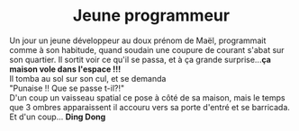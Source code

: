 <h1 align=center>Jeune programmeur</h1></n></n></n>

<p>Un jour un jeune développeur au doux prénom de Maël, programmait comme à son habitude, quand soudain une coupure de courant s'abat sur son quartier. Il sortit voir ce qu'il se passa, et à ça grande surprise...<b>ça maison vole dans l'espace !!!</b></br>
Il tomba au sol sur son cul, et se demanda</br>
"Punaise !! Que se passe t-il?!"</br>
D'un coup un vaisseau spatial ce pose à côté de sa maison, mais le temps que 3 ombres apparaissent il accouru vers sa porte d'entré et se barricada. Et d'un coup... <b>Ding Dong</b><p>
